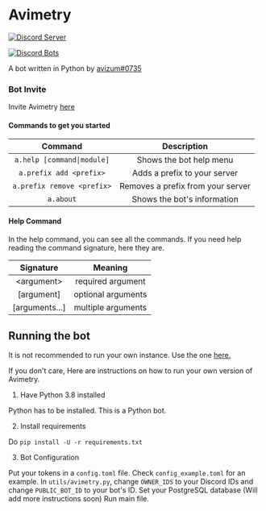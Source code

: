 # Avimetry

[![Discord Server](https://discord.com/api/guilds/814206001451761664/embed.png)](https://discord.gg/KaqqPhfwS4)

[![Discord Bots](https://top.gg/api/widget/756257170521063444.svg)](https://top.gg/bot/756257170521063444)


A bot written in Python by [avizum#0735](https://discord.com/users/750135653638865017)

### Bot Invite
Invite Avimetry [here](https://discord.com/oauth2/authorize?client_id=756257170521063444&scope=bot&permissions=2147483647)


#### Commands to get you started
|           Command          |            Description            |
|:--------------------------:|:---------------------------------:|
| `a.help [command\|module]` |      Shows the bot help menu      |
|   `a.prefix add <prefix>`  |    Adds a prefix to your server   |
| `a.prefix remove <prefix>` | Removes a prefix from your server |
|          `a.about`         |    Shows the bot's information    |


#### Help Command
In the help command, you can see all the commands. If you need help reading the command signature, here they are.

|    Signature   |       Meaning      |
|:--------------:|:------------------:|
|  \<argument\>  |  required argument |
|   [argument]   | optional arguments |
| [arguments...] | multiple arguments |

## Running the bot
It is not recommended to run your own instance. Use the one [here.](https://discord.com/oauth2/authorize?client_id=756257170521063444&scope=bot&permissions=2147483647)

If you don't care, Here are instructions on how to run your own version of Avimetry.

1. Have Python 3.8 installed

Python has to be installed. This is a Python bot.

2. Install requirements

Do `pip install -U -r requirements.txt`

3. Bot Configuration

Put your tokens in a `config.toml` file. Check `config_example.toml` for an example.
In `utils/avimetry.py`, change `OWNER_IDS` to your Discord IDs and change `PUBLIC_BOT_ID` to your bot's ID.
Set your PostgreSQL database (Will add more instructions soon)
Run main file.

